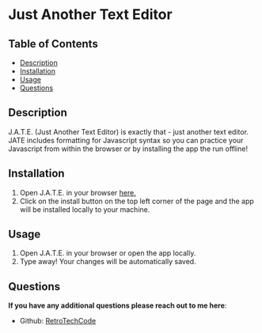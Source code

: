 # Just Another Text Editor

## Table of Contents
- [Description](#description)
- [Installation](#installation)
- [Usage](#usage)
- [Questions](#questions)
  
## Description
J.A.T.E. (Just Another Text Editor) is exactly that - just another text editor. JATE includes formatting for Javascript syntax so you can practice your Javascript from within the browser or by installing the app the run offline!
  
## Installation
1. Open J.A.T.E. in your browser [here.](https://salty-tor-76149.herokuapp.com/)
2. Click on the install button on the top left corner of the page and the app will be installed locally to your machine.

## Usage
1. Open J.A.T.E. in your browser or open the app locally.
2. Type away! Your changes will be automatically saved.

## Questions

**If you have any additional questions please reach out to me here**:
- Github: [RetroTechCode](https://github.com/RetroTechCode)